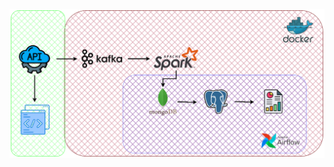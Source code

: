 ![Data Pipeline Diagram](https://github.com/yunusgrgz1/flight-map-kafka-spark-mongo-postgresql/blob/a3d5c68e5ee134bf3f9e9130e4252abb2d633b68/diagram.png?raw=true)
